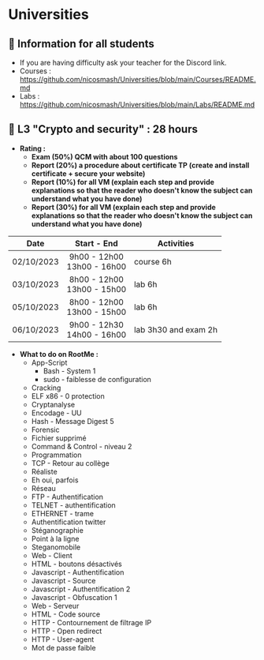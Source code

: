 # Universities

## 📢 Information for all students

* If you are having difficulty ask your teacher for the Discord link.
* Courses : https://github.com/nicosmash/Universities/blob/main/Courses/README.md
* Labs : https://github.com/nicosmash/Universities/blob/main/Labs/README.md

## 📢 L3 "Crypto and security" : 28 hours

* **Rating :**
    * **Exam (50%) QCM with about 100 questions**
    * **Report (20%) a procedure about certificate TP (create and install certificate + secure your website)**
    * **Report (10%) for all VM (explain each step and provide explanations so that the reader who doesn't know the subject can understand what you have done)**
    * **Report (30%) for all VM (explain each step and provide explanations so that the reader who doesn't know the subject can understand what you have done)**

| Date  | Start - End |  Activities |
| :---: | :---------: | ------------- |
| 02/10/2023  | 9h00 - 12h00 <br> 13h00 - 16h00  | course 6h |
| 03/10/2023  | 8h00 - 12h00 <br> 13h00 - 15h00  | lab 6h  |
| 05/10/2023  | 8h00 - 12h00 <br> 13h00 - 15h00  | lab 6h  |
| 06/10/2023  | 9h00 - 12h30 <br> 14h00 - 16h00  | lab 3h30 and exam 2h  |

* **What to do on RootMe :**
    * App-Script
        - Bash - System 1
        - sudo - faiblesse de configuration
    * Cracking	
	- ELF x86 - 0 protection
    * Cryptanalyse	
	- Encodage - UU	
	- Hash - Message Digest 5
    * Forensic		
	- Fichier supprimé	
	- Command & Control - niveau 2
    * Programmation		
	- TCP - Retour au collège
    * Réaliste		
	- Eh oui, parfois
    * Réseau	
	- FTP - Authentification	
	- TELNET - authentification	
	- ETHERNET - trame	
	- Authentification twitter
    * Stéganographie	
	- Point à la ligne	
	- Steganomobile
    * Web - Client		
	- HTML - boutons désactivés	
	- Javascript - Authentification	
	- Javascript - Source	
	- Javascript - Authentification 2	
	- Javascript - Obfuscation 1
    * Web - Serveur	
	- HTML - Code source	
	- HTTP - Contournement de filtrage IP	
	- HTTP - Open redirect	
	- HTTP - User-agent	
	- Mot de passe faible	
